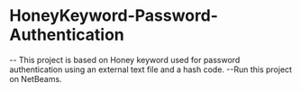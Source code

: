 # HoneyKeyword-Password-Authentication
-- This project is based on Honey keyword used for password authentication using an external text file and a hash code.
--Run this project on NetBeams.
